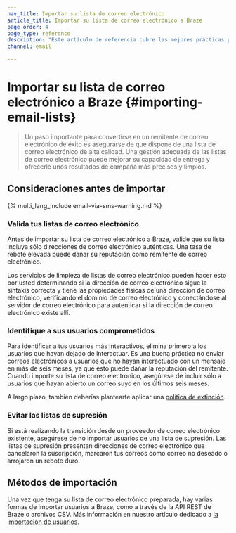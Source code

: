 ```yaml
---
nav_title: Importar su lista de correo electrónico
article_title: Importar su lista de correo electrónico a Braze
page_order: 4
page_type: reference
description: "Este artículo de referencia cubre las mejores prácticas para importar tu lista de correo electrónico a Braze."
channel: email

---
```


# Importar su lista de correo electrónico a Braze {#importing-email-lists}

> Un paso importante para convertirse en un remitente de correo electrónico de éxito es asegurarse de que dispone de una lista de correo electrónico de alta calidad. Una gestión adecuada de las listas de correo electrónico puede mejorar su capacidad de entrega y ofrecerle unos resultados de campaña más precisos y limpios.

## Consideraciones antes de importar

{% multi_lang_include email-via-sms-warning.md %}

### Valida tus listas de correo electrónico

Antes de importar su lista de correo electrónico a Braze, valide que su lista incluya sólo direcciones de correo electrónico auténticas. Una tasa de rebote elevada puede dañar su reputación como remitente de correo electrónico. 

Los servicios de limpieza de listas de correo electrónico pueden hacer esto por usted determinando si la dirección de correo electrónico sigue la sintaxis correcta y tiene las propiedades físicas de una dirección de correo electrónico, verificando el dominio de correo electrónico y conectándose al servidor de correo electrónico para autenticar si la dirección de correo electrónico existe allí.

### Identifique a sus usuarios comprometidos

Para identificar a tus usuarios más interactivos, elimina primero a los usuarios que hayan dejado de interactuar. Es una buena práctica no enviar correos electrónicos a usuarios que no hayan interactuado con un mensaje en más de seis meses, ya que esto puede dañar la reputación del remitente. Cuando importe su lista de correo electrónico, asegúrese de incluir sólo a usuarios que hayan abierto un correo suyo en los últimos seis meses.

A largo plazo, también deberías plantearte aplicar una [política de extinción][60].

### Evitar las listas de supresión

Si está realizando la transición desde un proveedor de correo electrónico existente, asegúrese de no importar usuarios de una lista de supresión. Las listas de supresión presentan direcciones de correo electrónico que cancelaron la suscripción, marcaron tus correos como correo no deseado o arrojaron un rebote duro.

## Métodos de importación

Una vez que tenga su lista de correo electrónico preparada, hay varias formas de importar usuarios a Braze, como a través de la API REST de Braze o archivos CSV. Más información en nuestro artículo dedicado a [la importación de usuarios]({{site.baseurl}}/user_guide/data_and_analytics/user_data_collection/user_import/).

[60]: {{site.baseurl}}/user_guide/message_building_by_channel/email/best_practices/sunset_policies/
